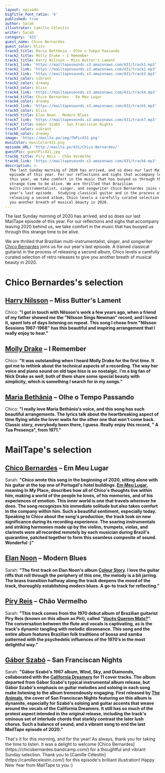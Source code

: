 ```yaml
---
layout: episode
bigTitle_font_ratio: '6'
published: true
author: Sarah
illustrator: Camille Célestin
writer: Sarah
category: '431'
guest_name: Chico Bernardes
guest_color: bliss
track3_title: Maria Bethânia – Olhe o Tempo Passando
track2_title: Molly Drake – I Remember
track1_title: Harry Nilsson – Miss Butter's Lament
track1_link: 'https://mailtapesounds.s3.amazonaws.com/431/track1.mp3'
track2_link: 'https://mailtapesounds.s3.amazonaws.com/431/track2.mp3'
track3_link: 'https://mailtapesounds.s3.amazonaws.com/431/track3.mp3'
track1_color: vibrant
track2_color: dreamy
track3_color: bliss
track4_link: 'https://mailtapesounds.s3.amazonaws.com/431/track4.mp3'
track4_title: Chico Bernardes - Em Meu Lugar
track4_color: dreamy
track5_link: 'https://mailtapesounds.s3.amazonaws.com/431/track5.mp3'
track5_color: bliss
track5_title: Elan Noon - Modern Blues
track7_link: 'https://mailtapesounds.s3.amazonaws.com/431/track7.mp3'
track7_title: Gábor Szabó - San Franciscan Nights
track7_color: vibrant
track6_color: dreamy
image: 'https://mailta.pe/img/fbPic431.png'
musiColor: musiColor431.png
episode_URL: 'http://mailta.pe/431/Chico-Bernardes/'
guestPic: guestPic431.jpg
track6_title: Piry Reis - Chão Vermelho
track6_link: 'https://mailtapesounds.s3.amazonaws.com/431/track6.mp3'
description: >-
  The last Sunday morning of 2020 has arrived, and so does our last MailTape
  episode of this year. For our reflections and sighs that accompany leaving
  this year, we take comfort in the music that has buoyed us through this
  strange time to be alive. We are thrilled that Brazilian
  multi-instrumentalist, singer, and songwriter Chico Bernardes joins us for our
  year's last episode.  Studying classical guitar and in the process of
  releasing a second album, Chico levels a carefully curated selection to give
  you another breath of musical beauty in 2020.
---
```

<p id="introduction">The last Sunday morning of 2020 has arrived, and so does our last MailTape episode of this year. For our reflections and sighs that accompany leaving 2020 behind us, we take comfort in the music that has buoyed us through this strange time to be alive.
  
  
We are thrilled that Brazilian multi-instrumentalist, singer, and songwriter [Chico Bernardes](https://chicobernardes.bandcamp.com/) joins us for our year's last episode.  A trained classical guitarist in the process of releasing a second album, Chico levels a carefully curated selection of retro releases to give you another breath of musical beauty in 2020. 
</p>

# Chico Bernardes's selection

## [Harry Nilsson](https://harrynilsson.com/) – Miss Butter's Lament
Chico: **"**I got in touch with Nilsson's work a few years ago, when a friend of my father showed me the "Nilsson Sings Newman" record, and I loved it, spent lots of days listening on repeat. This song I chose from "Nilsson Sessions 1967-1968" has this beautiful and inspiring arrangement that I really enjoy to hear.**"**

## [Molly Drake](https://mollydrake.bandcamp.com/album/molly-drake) – I Remember
Chico: **"**It was outstanding when I heard Molly Drake for the first time. It got me to rethink about the technical aspects of a recording. The way her voice and piano sound on old tape hiss is so nostalgic. I'm a big fan of Nick Drake as well, both of them share some special beauty with simplicity, which is something I search for in my songs.**"**

## [Maria Bethânia](https://www.allmusic.com/artist/maria-beth%C3%A2nia-mn0000573410/biography) – Olhe o Tempo Passando
Chico: **"**I really love Maria Bethânia's voice, and this song has such beautiful arrangements. The lyrics talk about the heartbreaking aspect of time flying while the lover waits for the other one that won't come back. Classic story, everybody been there, I guess. Really enjoy this record, " A Tua Presença", from 1971.**"**

# MailTape's selection

## [Chico Bernardes](https://chicobernardes.bandcamp.com/) – Em Meu Lugar
Sarah: **"**Chico wrote this song in the beginning of 2020, sitting alone with his guitar at the top one of Portugal's hotel buildings. [Em Meu Lugar](https://chicobernardes.bandcamp.com/track/em-meu-lugar-3), meaning **In My Place**, describes how all of Chico's thoughts live within him, making a world of the people he loves, of his memories, and of his experiences of emotion. This inner world is one that travels wherever he does. The song recognizes his immediate solitude but also takes comfort in the company within him. Such a beautiful sentiment, especially today. Speaking to Chico about the song's production, the track took on new significance during its recording experience. The soaring instrumentals and striking harmonies made up by the violins, trumpets, violas, and clarinets were all recorded remotely by each musician during Brazil's quarantine, patched together to form this seamless composite of sound. Wonderful :)**"**

## [Elan Noon](https://elannoon.bandcamp.com/) – Modern Blues
Sarah: **"**The first track on Elan Noon's album [Colour Story](https://elannoon.bandcamp.com/). I love the guitar riffs that roll through the periphery of this one, the melody is a bit jarring. The brass transition halfway along the track deepens the mood of the track, thoroughly establishing modern blues. A go-to track for reflecting.**"**

## [Piry Reis](https://piri.bandcamp.com/) – Chão Vermelho
Sarah: **"**This track comes from the 1970 debut album of Brazilian guitarist Piry Reis (known on this album as Piri), called "[Vocês Querem Mate?](https://piri.bandcamp.com/album/voc-s-querem-mate)”. The conversation between the flute and vocals is captivating, as is the track's dynamic tangling with melodic dissonance. This song and the entire album features Brazilian folk traditions of bossa and samba patterned with the psychedelic influences of the 1970’s in the most delightful way.**"**

## [Gábor Szabó](https://www.discogs.com/artist/22851-Gabor-Szabo) – San Franciscan Nights
Sarah: **"**Gábor Szabó's 1967 album, **Wind, Sky, and Diamonds**, collaborated with the [California Dreamers](http://www.themamasandthepapasofficial.com/) for 11 cover tracks. The album departed from Gábor Szabó's typical instrumental album release, but Gábor Szabó's emphasis on guitar melodies and soloing in each song make listening to the album tremendously engaging. First released by [The Animals](https://www.facebook.com/TheAnimalsMusic/), the cover of San Franciscan Nights featuring on this album is dynamite, especially for Szabó's soloing and guitar accents that weave around the vocals of the California Dreamers. It still has so much of the protest aspect intended in the original release, including the track's ominous set of interlude chords that starkly contrast the later lush chorus. Such a balance of sound, and a vibrant song to end the last MailTape episode of 2020.**"**

<p id="outroduction">That's it for this morning, and for the year! As always, thank you for taking the time to listen. It was a delight to welcome [Chico Bernardes](https://chicobernardes.bandcamp.com/) for a thoughtful and vibrant Sunday selection. Thank you to [Camille Célestin](https://camillecelestin.com/) for this episode's brilliant illustration! Happy New Year from MailTape to you :)</p>
